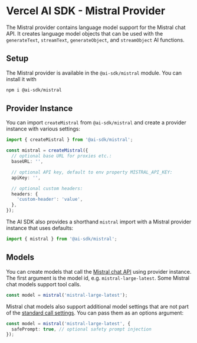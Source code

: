 # Vercel AI SDK - Mistral Provider

The Mistral provider contains language model support for the Mistral chat API.
It creates language model objects that can be used with the `generateText`, `streamText`, `generateObject`, and `streamObject` AI functions.

## Setup

The Mistral provider is available in the `@ai-sdk/mistral` module. You can install it with

```bash
npm i @ai-sdk/mistral
```

## Provider Instance

You can import `createMistral` from `@ai-sdk/mistral` and create a provider instance with various settings:

```ts
import { createMistral } from '@ai-sdk/mistral';

const mistral = createMistral({
  // optional base URL for proxies etc.:
  baseURL: '',

  // optional API key, default to env property MISTRAL_API_KEY:
  apiKey: '',

  // optional custom headers:
  headers: {
    'custom-header': 'value',
  },
});
```

The AI SDK also provides a shorthand `mistral` import with a Mistral provider instance that uses defaults:

```ts
import { mistral } from '@ai-sdk/mistral';
```

## Models

You can create models that call the [Mistral chat API](https://docs.mistral.ai/api/#operation/createChatCompletion) using provider instance.
The first argument is the model id, e.g. `mistral-large-latest`.
Some Mistral chat models support tool calls.

```ts
const model = mistral('mistral-large-latest');
```

Mistral chat models also support additional model settings that are not part of the [standard call settings](/docs/ai-core/settings).
You can pass them as an options argument:

```ts
const model = mistral('mistral-large-latest', {
  safePrompt: true, // optional safety prompt injection
});
```
